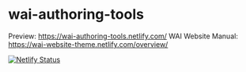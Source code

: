 # wai-authoring-tools

Preview: https://wai-authoring-tools.netlify.com/
WAI Website Manual: https://wai-website-theme.netlify.com/overview/

[![Netlify Status](https://api.netlify.com/api/v1/badges/1c4e89b4-7b13-48c9-8775-2fe585171f90/deploy-status)](https://app.netlify.com/sites/wai-authoring-tools/deploys)
